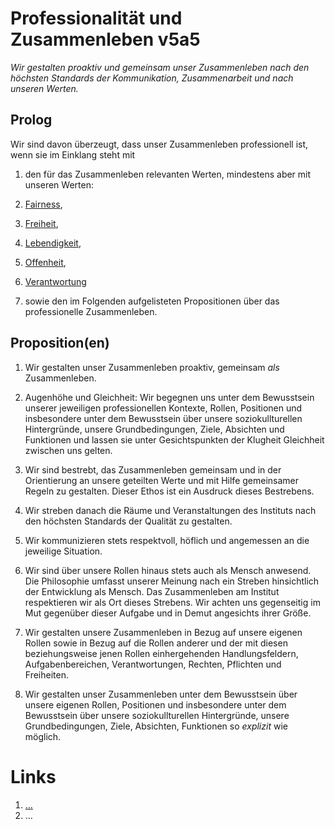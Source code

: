 <!---
   NAME - The NAME of this project is:
ethos

  FILE - The FILENAME of the current file is:
/v5a5.md

  CREATION - This project was CREATED on:
2017-01-28-16:15:00 UTC

  MODIFICATION - This project was last MODIFIED on:
2017-01-28-16:15:00 UTC

  VERSION - The current VERSION of this project is:
<git-commit-hash>-2017-01-28-16:15:00 UTC

  CREATOR(S) - This project was CREATED by:
Michael Czechowski, Martin Maga

  CONTACT - You can CONTACT the creator(s) or developer(s) of this project at:
E-Mail: mail@martinmaga.de

  COPYRIGHT - The COPYRIGHT holder of this project is:
COPYRIGHT (c) 2016 Martin Maga

  LICENSE - This project is LICENSED under the following license:
Martin Maga 2016 CC BY-SA 4.0 https://creativecommons.org

  SUBFILE – This is a SUBFILE! For more INFORMATION on this project go to:
/README.md
--->

# Professionalität und Zusammenleben v5a5
*Wir gestalten proaktiv und gemeinsam unser Zusammenleben nach den höchsten Standards der Kommunikation, Zusammenarbeit und nach unseren Werten.*

## Prolog
Wir sind davon überzeugt, dass unser Zusammenleben professionell ist, wenn sie im Einklang steht mit

1. den für das Zusammenleben relevanten Werten, mindestens aber mit unseren Werten:

  1. [Fairness](../contents/values/v1_fairness.md),
  2. [Freiheit](../contents/values/v12_freedom.md),
  3. [Lebendigkeit](../contents/values/v3_liveliness.md),
  4. [Offenheit](../contents/values/v4_openness.md),
  5. [Verantwortung](../contents/values/v5_responsibility.md)

2. sowie den im Folgenden aufgelisteten Propositionen über das professionelle Zusammenleben.

## Proposition(en)
1. Wir gestalten unser Zusammenleben proaktiv, gemeinsam *als* Zusammenleben.

2. Augenhöhe und Gleichheit: Wir begegnen uns unter dem Bewusstsein unserer jeweiligen professionellen Kontexte, Rollen, Positionen und insbesondere unter dem Bewusstsein über unsere soziokullturellen Hintergründe, unsere Grundbedingungen, Ziele, Absichten und Funktionen und lassen sie unter Gesichtspunkten der Klugheit Gleichheit zwischen uns gelten.

3. Wir sind bestrebt, das Zusammenleben gemeinsam und in der Orientierung an unsere geteilten Werte und mit Hilfe gemeinsamer Regeln zu gestalten.
Dieser Ethos ist ein Ausdruck dieses Bestrebens.

  1. Wir streben danach die Räume und Veranstaltungen des Instituts nach den höchsten Standards der Qualität zu gestalten.

  2. Wir kommunizieren stets respektvoll, höflich und angemessen an die jeweilige Situation.

4. Wir sind über unsere Rollen hinaus stets auch als Mensch anwesend.
Die Philosophie umfasst unserer Meinung nach ein Streben hinsichtlich der Entwicklung als Mensch.
Das Zusammenleben am Institut respektieren wir als Ort dieses Strebens.
Wir achten uns gegenseitig im Mut gegenüber dieser Aufgabe und in Demut angesichts ihrer Größe.

5. Wir gestalten unsere Zusammenleben in Bezug auf unsere eigenen Rollen sowie in Bezug auf die Rollen anderer und der mit diesen beziehungsweise jenen Rollen einhergehenden Handlungsfeldern, Aufgabenbereichen, Verantwortungen, Rechten, Pflichten und Freiheiten.

6. Wir gestalten unser Zusammenleben unter dem Bewusstsein über unsere eigenen Rollen, Positionen und insbesondere unter dem Bewusstsein über unsere soziokullturellen Hintergründe, unsere Grundbedingungen, Ziele, Absichten, Funktionen so *explizit* wie möglich.

# Links
  1. […](…)
  2. …
